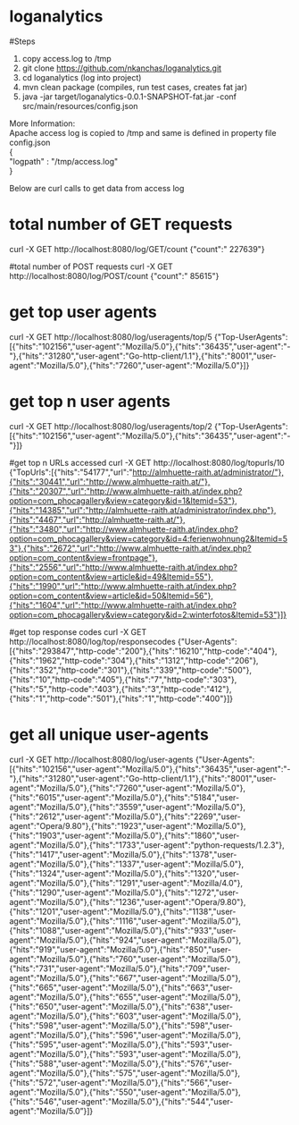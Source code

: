 # loganalytics

#Steps 
1) copy access.log to /tmp
2) git clone https://github.com/nkanchas/loganalytics.git  
3) cd loganalytics (log into project)  
4) mvn clean package  (compiles, run test cases, creates fat jar)  
5) java -jar target/loganalytics-0.0.1-SNAPSHOT-fat.jar  -conf src/main/resources/config.json  


More Information:  
Apache access log is copied to /tmp and same is defined in property file  
config.json  
   {  
     "logpath" : "/tmp/access.log"  
   }  




Below are curl calls to get data from access log  

# total number of GET requests
curl -X GET http://localhost:8080/log/GET/count
{"count":"  227639"}

#total number of POST requests
curl -X GET http://localhost:8080/log/POST/count
{"count":"   85615"}

# get top user agents
curl -X GET http://localhost:8080/log/useragents/top/5
{"Top-UserAgents":[{"hits":"102156","user-agent":"Mozilla/5.0"},{"hits":"36435","user-agent":"-"},{"hits":"31280","user-agent":"Go-http-client/1.1"},{"hits":"8001","user-agent":"Mozilla/5.0"},{"hits":"7260","user-agent":"Mozilla/5.0"}]}

# get top n user agents
curl -X GET http://localhost:8080/log/useragents/top/2
{"Top-UserAgents":[{"hits":"102156","user-agent":"Mozilla/5.0"},{"hits":"36435","user-agent":"-"}]}

#get top n URLs accessed
curl -X GET http://localhost:8080/log/topurls/10
{"TopUrls":[{"hits":"54177","url":"http://almhuette-raith.at/administrator/"},{"hits":"30441","url":"http://www.almhuette-raith.at/"},{"hits":"20307","url":"http://www.almhuette-raith.at/index.php?option=com_phocagallery&view=category&id=1&Itemid=53"},{"hits":"14385","url":"http://almhuette-raith.at/administrator/index.php"},{"hits":"4467","url":"http://almhuette-raith.at/"},{"hits":"3480","url":"http://www.almhuette-raith.at/index.php?option=com_phocagallery&view=category&id=4:ferienwohnung2&Itemid=53"},{"hits":"2672","url":"http://www.almhuette-raith.at/index.php?option=com_content&view=frontpage"},{"hits":"2556","url":"http://www.almhuette-raith.at/index.php?option=com_content&view=article&id=49&Itemid=55"},{"hits":"1990","url":"http://www.almhuette-raith.at/index.php?option=com_content&view=article&id=50&Itemid=56"},{"hits":"1604","url":"http://www.almhuette-raith.at/index.php?option=com_phocagallery&view=category&id=2:winterfotos&Itemid=53"}]}

#get top response codes
curl -X GET http://localhost:8080/log/top/responsecodes
{"User-Agents":[{"hits":"293847","http-code":"200"},{"hits":"16210","http-code":"404"},{"hits":"1962","http-code":"304"},{"hits":"1312","http-code":"206"},{"hits":"352","http-code":"301"},{"hits":"339","http-code":"500"},{"hits":"10","http-code":"405"},{"hits":"7","http-code":"303"},{"hits":"5","http-code":"403"},{"hits":"3","http-code":"412"},{"hits":"1","http-code":"501"},{"hits":"1","http-code":"400"}]}

# get all unique user-agents
curl -X GET http://localhost:8080/log/user-agents
{"User-Agents":[{"hits":"102156","user-agent":"Mozilla/5.0"},{"hits":"36435","user-agent":"-"},{"hits":"31280","user-agent":"Go-http-client/1.1"},{"hits":"8001","user-agent":"Mozilla/5.0"},{"hits":"7260","user-agent":"Mozilla/5.0"},{"hits":"6015","user-agent":"Mozilla/5.0"},{"hits":"5184","user-agent":"Mozilla/5.0"},{"hits":"3559","user-agent":"Mozilla/5.0"},{"hits":"2612","user-agent":"Mozilla/5.0"},{"hits":"2269","user-agent":"Opera/9.80"},{"hits":"1923","user-agent":"Mozilla/5.0"},{"hits":"1903","user-agent":"Mozilla/5.0"},{"hits":"1860","user-agent":"Mozilla/5.0"},{"hits":"1733","user-agent":"python-requests/1.2.3"},{"hits":"1417","user-agent":"Mozilla/5.0"},{"hits":"1378","user-agent":"Mozilla/5.0"},{"hits":"1337","user-agent":"Mozilla/5.0"},{"hits":"1324","user-agent":"Mozilla/5.0"},{"hits":"1320","user-agent":"Mozilla/5.0"},{"hits":"1291","user-agent":"Mozilla/4.0"},{"hits":"1290","user-agent":"Mozilla/5.0"},{"hits":"1272","user-agent":"Mozilla/5.0"},{"hits":"1236","user-agent":"Opera/9.80"},{"hits":"1201","user-agent":"Mozilla/5.0"},{"hits":"1138","user-agent":"Mozilla/5.0"},{"hits":"1116","user-agent":"Mozilla/5.0"},{"hits":"1088","user-agent":"Mozilla/5.0"},{"hits":"933","user-agent":"Mozilla/5.0"},{"hits":"924","user-agent":"Mozilla/5.0"},{"hits":"919","user-agent":"Mozilla/5.0"},{"hits":"850","user-agent":"Mozilla/5.0"},{"hits":"760","user-agent":"Mozilla/5.0"},{"hits":"731","user-agent":"Mozilla/5.0"},{"hits":"709","user-agent":"Mozilla/5.0"},{"hits":"667","user-agent":"Mozilla/5.0"},{"hits":"665","user-agent":"Mozilla/5.0"},{"hits":"663","user-agent":"Mozilla/5.0"},{"hits":"655","user-agent":"Mozilla/5.0"},{"hits":"650","user-agent":"Mozilla/5.0"},{"hits":"638","user-agent":"Mozilla/5.0"},{"hits":"603","user-agent":"Mozilla/5.0"},{"hits":"598","user-agent":"Mozilla/5.0"},{"hits":"598","user-agent":"Mozilla/5.0"},{"hits":"596","user-agent":"Mozilla/5.0"},{"hits":"595","user-agent":"Mozilla/5.0"},{"hits":"593","user-agent":"Mozilla/5.0"},{"hits":"593","user-agent":"Mozilla/5.0"},{"hits":"588","user-agent":"Mozilla/5.0"},{"hits":"576","user-agent":"Mozilla/5.0"},{"hits":"575","user-agent":"Mozilla/5.0"},{"hits":"572","user-agent":"Mozilla/5.0"},{"hits":"566","user-agent":"Mozilla/5.0"},{"hits":"550","user-agent":"Mozilla/5.0"},{"hits":"546","user-agent":"Mozilla/5.0"},{"hits":"544","user-agent":"Mozilla/5.0”}]}



